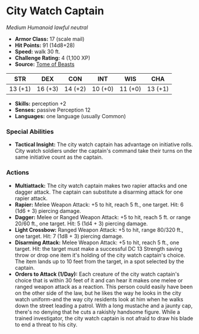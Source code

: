 # City Watch Captain

*Medium* *Humanoid* *lawful neutral*

- **Armor Class:** 17 (scale mail)
- **Hit Points:** 91 (14d8+28)
- **Speed:** walk 30 ft.
- **Challenge Rating:** 4 (1,100 XP)
- **Source:** [Tome of Beasts](https://koboldpress.com/kpstore/product/tome-of-beasts-for-5th-edition-print/)

| STR | DEX | CON | INT | WIS | CHA |
| --- | --- | --- | --- | --- | --- |
| 13 (+1) | 16 (+3) | 14 (+2) | 10 (+0) | 11 (+0) | 13 (+1) |

- **Skills:** perception +2
- **Senses:** passive Perception 12
- **Languages:** one language (usually Common)
### Special Abilities
- **Tactical Insight:** The city watch captain has advantage on initiative rolls. City watch soldiers under the captain's command take their turns on the same initiative count as the captain.
### Actions
- **Multiattack:** The city watch captain makes two rapier attacks and one dagger attack. The captain can substitute a disarming attack for one rapier attack.
- **Rapier:** Melee Weapon Attack: +5 to hit, reach 5 ft., one target. Hit: 6 (1d6 + 3) piercing damage.
- **Dagger:** Melee or Ranged Weapon Attack: +5 to hit, reach 5 ft. or range 20/60 ft., one target. Hit: 5 (1d4 + 3) piercing damage.
- **Light Crossbow:** Ranged Weapon Attack: +5 to hit, range 80/320 ft., one target. Hit: 7 (1d8 + 3) piercing damage.
- **Disarming Attack:** Melee Weapon Attack: +5 to hit, reach 5 ft., one target. Hit: the target must make a successful DC 13 Strength saving throw or drop one item it's holding of the city watch captain's choice. The item lands up to 10 feet from the target, in a spot selected by the captain.
- **Orders to Attack (1/Day):** Each creature of the city watch captain's choice that is within 30 feet of it and can hear it makes one melee or ranged weapon attack as a reaction. This person could easily have been on the other side of the law, but he likes the way he looks in the city watch uniform-and the way city residents look at him when he walks down the street leading a patrol. With a long mustache and a jaunty cap, there's no denying that he cuts a rakishly handsome figure. While a trained investigator, the city watch captain is not afraid to draw his blade to end a threat to his city.

